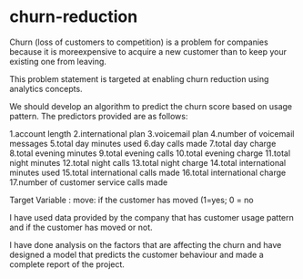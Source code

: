 # churn-reduction
Churn (loss of customers to competition) is a problem for companies because it is moreexpensive to acquire a new customer than to keep your existing one from leaving.

This problem statement is targeted at enabling churn reduction using analytics concepts.

We should  develop an algorithm to predict the churn score based on usage
pattern. 
The predictors provided are as follows:

1.account length
2.international plan
3.voicemail plan
4.number of voicemail messages
5.total day minutes used
6.day calls made
7.total day charge
8.total evening minutes
9.total evening calls
10.total evening charge
11.total night minutes
12.total night calls
13.total night charge
14.total international minutes used
15.total international calls made
16.total international charge
17.number of customer service calls made

Target Variable :
move: if the customer has moved (1=yes; 0 = no

I have used data provided by the company that has customer usage pattern and if the customer has moved or not.

I have done analysis on the factors that are affecting the churn and have designed a model that predicts the customer behaviour and made a complete report of the project.
